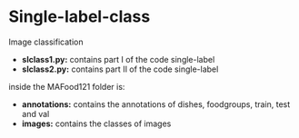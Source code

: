 # Single-label-class
Image classification

- **slclass1.py:** contains part I of the code single-label     
- **slclass2.py:** contains part II of the code single-label

inside the MAFood121 folder is:

- **annotations:** contains the annotations of dishes, foodgroups, train, test and val
- **images:** contains the classes of images
